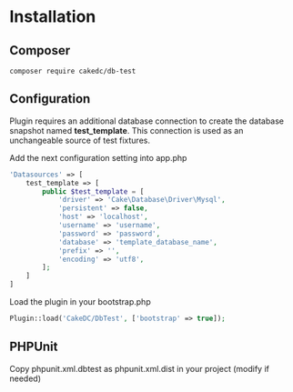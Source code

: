 Installation
============

Composer
--------

```
composer require cakedc/db-test
```

Configuration
-------------

Plugin requires an additional database connection to create the database snapshot named **test_template**. 
This connection is used as an unchangeable source of test fixtures.

Add the next configuration setting into app.php


```php
'Datasources' => [
    test_template => [
        public $test_template = [
        	'driver' => 'Cake\Database\Driver\Mysql',
        	'persistent' => false,
        	'host' => 'localhost',
        	'username' => 'username',
        	'password' => 'password',
        	'database' => 'template_database_name',
        	'prefix' => '',
        	'encoding' => 'utf8',
        ];
    ]
]
```

Load the plugin in your bootstrap.php
```php
Plugin::load('CakeDC/DbTest', ['bootstrap' => true]);
```

PHPUnit
-------------
Copy phpunit.xml.dbtest as phpunit.xml.dist in your project (modify if needed)

